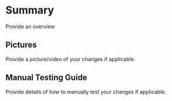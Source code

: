 # Summary
Provide an overview

## Pictures
Provide a picture/video of your changes if applicable.

## Manual Testing Guide
Provide details of how to manually test your changes if applicable.
